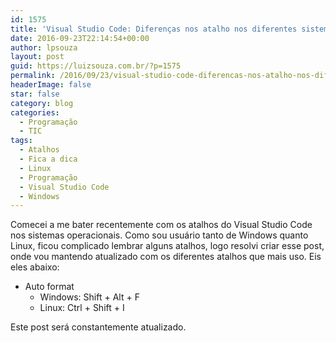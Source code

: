 ```yaml
---
id: 1575
title: 'Visual Studio Code: Diferenças nos atalho nos diferentes sistemas operacionais'
date: 2016-09-23T22:14:54+00:00
author: lpsouza
layout: post
guid: https://luizsouza.com.br/?p=1575
permalink: /2016/09/23/visual-studio-code-diferencas-nos-atalho-nos-diferentes-sistemas-operacionais/
headerImage: false
star: false
category: blog
categories:
  - Programação
  - TIC
tags:
  - Atalhos
  - Fica a dica
  - Linux
  - Programação
  - Visual Studio Code
  - Windows
---
```

Comecei a me bater recentemente com os atalhos do Visual Studio Code nos sistemas operacionais. Como sou usuário tanto de Windows quanto Linux, ficou complicado lembrar alguns atalhos, logo resolvi criar esse post, onde vou mantendo atualizado com os diferentes atalhos que mais uso. Eis eles abaixo:

* Auto format
  * Windows: Shift + Alt + F
  * Linux: Ctrl + Shift + I

Este post será constantemente atualizado.
